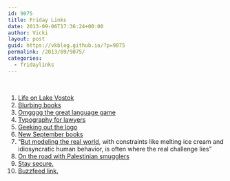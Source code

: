 ```yaml
---
id: 9075
title: Friday Links
date: 2013-09-06T17:36:24+00:00
author: Vicki
layout: post
guid: https://vkblog.github.io/?p=9075
permalink: /2013/09/9075/
categories:
  - fridaylinks
---
```

&nbsp;

  1. <a href="https://www.scrollkit.com/s/jegiYjk" target="_blank">Life on Lake Vostok</a>
  2. [Blurbing books](http://htmlgiant.com/random/i-am-sad-and-lonely-notes-on-blurbs/)
  3. [Omgggg the great language game](http://greatlanguagegame.com/)
  4. <a href="http://typographyforlawyers.com/introduction.html" target="_blank">Typography for lawyers</a>
  5. <a href="http://leyawn.tumblr.com/post/60381120615/geeking-out-on-the-logo" target="_blank">Geeking out the logo</a>
  6. <a href="http://flavorwire.com/412617/10-must-read-books-for-september/" target="_blank">New September books</a>
  7. &#8220;<a href="http://nautil.us/issue/3/in-transit/unhappy-truckers-and-other-algorithmic-problems" target="_blank">But modeling the real world</a>, with constraints like melting ice cream and idiosyncratic human behavior, is often where the real challenge lies&#8221;
  8. <a href="http://www.kernelmag.com/features/report/4836/on-the-road-with-a-palestinian-smuggling-gang/" target="_blank">On the road with Palestinian smugglers</a>
  9. <a href="http://www.theguardian.com/world/2013/sep/05/nsa-how-to-remain-secure-surveillance" target="_blank">Stay secure.</a>
 10. <a href="http://www.buzzfeed.com/daves4/pictures-that-show-just-how-much-the-world-has-changed" target="_blank">Buzzfeed link.</a>